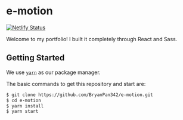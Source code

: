 # e-motion

[![Netlify Status](https://api.netlify.com/api/v1/badges/c84790b2-6721-4357-bb47-4f5a14a36f28/deploy-status)](https://app.netlify.com/sites/bryanpan/deploys)

Welcome to my portfolio! I built it completely through React and Sass.

## Getting Started

We use [`yarn`](https://classic.yarnpkg.com/en/docs/install#mac-stable) as our package manager.

The basic commands to get this repository and start are:

```sh
$ git clone https://github.com/BryanPan342/e-motion.git
$ cd e-motion
$ yarn install
$ yarn start
```
